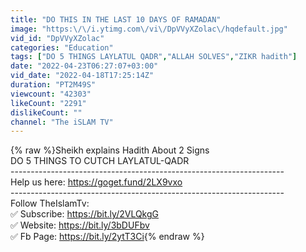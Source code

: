```yaml
---
title: "DO THIS IN THE LAST 10 DAYS OF RAMADAN"
image: "https:\/\/i.ytimg.com\/vi\/DpVVyXZolac\/hqdefault.jpg"
vid_id: "DpVVyXZolac"
categories: "Education"
tags: ["DO 5 THINGS LAYLATUL QADR","ALLAH SOLVES","ZIKR hadith"]
date: "2022-04-23T06:27:07+03:00"
vid_date: "2022-04-18T17:25:14Z"
duration: "PT2M49S"
viewcount: "42303"
likeCount: "2291"
dislikeCount: ""
channel: "The iSLAM TV"
---
```

{% raw %}Sheikh explains Hadith About 2 Signs         <br />DO 5 THINGS TO CUTCH LAYLATUL-QADR            <br />--------------------------------------------------------------------<br />Help us here:  <a rel="nofollow" target="blank" href="https://goget.fund/2LX9vxo">https://goget.fund/2LX9vxo</a>   <br />--------------------------------------------------------------------<br />Follow TheIslamTv:<br />✅  Subscribe: <a rel="nofollow" target="blank" href="https://bit.ly/2VLQkgG">https://bit.ly/2VLQkgG</a><br />✅  Website: <a rel="nofollow" target="blank" href="https://bit.ly/3bDUFbv">https://bit.ly/3bDUFbv</a><br />✅  Fb Page: <a rel="nofollow" target="blank" href="https://bit.ly/2ytT3Ci">https://bit.ly/2ytT3Ci</a>{% endraw %}
